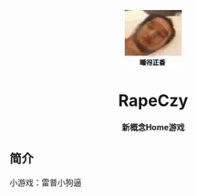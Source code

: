 <p align="center">
  <a href="https://zlczy.github.io/RapeCzy/index.html"><img src="https://github.com/zlczy/RapeCzy/blob/main/static/image/ClickBefore.png?raw=true" width="100" height="100" alt="RapeCzy"></a>
</p>
<div align="center">

# RapeCzy
**新概念Home游戏**
</div>

## 简介
小游戏：雷普小狗逼
